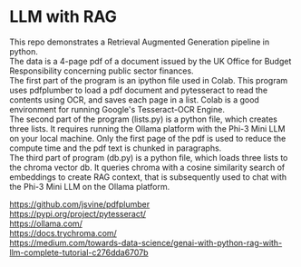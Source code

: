 # LLM with RAG

This repo demonstrates a Retrieval Augmented Generation pipeline in python.  
The data is a 4-page pdf of a document issued by the UK Office for Budget Responsibility concerning public sector finances.  
The first part of the program is an ipython file used in Colab. This program uses pdfplumber to load a pdf document and pytesseract to read the contents using OCR, and saves each page in a list. Colab is a good environment for running Google's Tesseract-OCR Engine.   
The second part of the program (lists.py) is a python file, which creates three lists.  It requires running the Ollama platform with the Phi-3 Mini LLM on your local machine.  Only the first page of the pdf is used to reduce the compute time and the pdf text is chunked in paragraphs.  
The third part of program (db.py) is a python file, which loads three lists to the chroma vector db. It queries chroma with a cosine similarity search of embeddings to create RAG context, that is subsequently used to chat with the Phi-3 Mini LLM on the Ollama platform.  

https://github.com/jsvine/pdfplumber  
https://pypi.org/project/pytesseract/  
https://ollama.com/  
https://docs.trychroma.com/   
https://medium.com/towards-data-science/genai-with-python-rag-with-llm-complete-tutorial-c276dda6707b  
